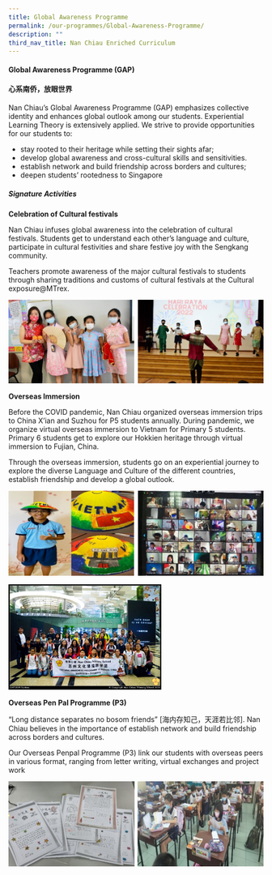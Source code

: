 ```yaml
---
title: Global Awareness Programme
permalink: /our-programmes/Global-Awareness-Programme/
description: ""
third_nav_title: Nan Chiau Enriched Curriculum
---
```

#### **Global Awareness Programme (GAP)**
#### **心系南侨，放眼世界**

Nan Chiau’s Global Awareness Programme (GAP) emphasizes collective identity and enhances global outlook among our students. Experiential Learning Theory is extensively applied. We strive to provide opportunities for our students to: 

*  stay rooted to their heritage while setting their sights afar;
*  develop global awareness and cross-cultural skills and sensitivities. 
*  establish network and build friendship across borders and cultures;
*  deepen students’ rootedness to Singapore

##### **Signature Activities**

**Celebration of Cultural festivals**

Nan Chiau infuses global awareness into the celebration of cultural festivals. Students get to understand each other’s language and culture, participate in cultural festivities and share festive joy with the Sengkang community. 

Teachers promote awareness of the major cultural festivals to students through sharing traditions and customs of cultural festivals at the Cultural exposure@MTrex.

![](/images/Our%20Curriculum%20MTL_GAP_Bicep/GAP01.jpg)

**Overseas Immersion**

Before the COVID pandemic, Nan Chiau organized overseas immersion trips to China X’ian and Suzhou for P5 students annually. During pandemic, we organize virtual overseas immersion to Vietnam for Primary 5 students. Primary 6 students get to explore our Hokkien heritage through virtual immersion to Fujian, China.

Through the overseas immersion, students go on an experiential journey to explore the diverse Language and Culture of the different countries, establish friendship and develop a global outlook.

![](/images/Our%20Curriculum%20MTL_GAP_Bicep/GAP02.jpg)

<img src="/images/Our%20Curriculum%20MTL_GAP_Bicep/CAP-2019-Suzhou-1-1024x705.jpg" style="width:60%">

**Overseas Pen Pal Programme (P3)**

“Long distance separates no bosom friends” [海内存知己，天涯若比邻]. Nan Chiau believes in the importance of establish network and build friendship across borders and cultures. 

Our Overseas Penpal Programme (P3) link our students with overseas peers in various format, ranging from letter writing, virtual exchanges and project work 

![](/images/Our%20Curriculum%20MTL_GAP_Bicep/GAP03.jpg)